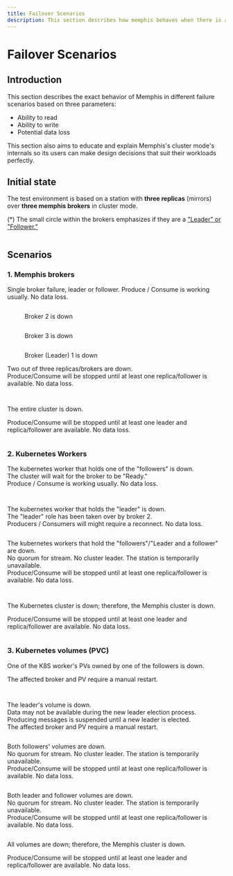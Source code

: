 ```yaml
---
title: Failover Scenarios
description: This section describes how memphis behaves when there is a failure in reading, writing, or when there is potential data loss.
---
```


# Failover Scenarios

## Introduction

This section describes the exact behavior of Memphis in different failure scenarios based on three parameters:&#x20;

* Ability to read
* Ability to write
* Potential data loss

This section also aims to educate and explain Memphis's cluster mode's internals so its users can make design decisions that suit their workloads perfectly.

## Initial state

The test environment is based on a station with **three replicas** (mirrors) over **three memphis brokers** in cluster mode.

(\*) The small circle within the brokers emphasizes if they are a ["Leader" or "Follower."](station#leaders-and-followers)

<figure><img src="/assets/initial state.jpeg" alt=""><figcaption></figcaption></figure>

## Scenarios

### 1. Memphis brokers

Single broker failure, leader or follower. Produce / Consume is working usually. No data loss.

<div>

<figure><img src="/assets/broker 1 (1).jpeg" alt=""><figcaption><p>Broker 2 is down</p></figcaption></figure>

 

<figure><img src="/assets/broker 2.jpeg" alt=""><figcaption><p>Broker 3 is down</p></figcaption></figure>

 

<figure><img src="/assets/broker 3.jpeg" alt=""><figcaption><p>Broker (Leader) 1 is down</p></figcaption></figure>

</div>

Two out of three replicas/brokers are down. \
Produce/Consume will be stopped until at least one replica/follower is available. No data loss.

<div>

<figure><img src="/assets/broker 4.jpeg" alt=""><figcaption></figcaption></figure>

 

<figure><img src="/assets/broker 5.jpeg" alt=""><figcaption></figcaption></figure>

</div>

The entire cluster is down.&#x20;

Produce/Consume will be stopped until at least one leader and replica/follower are available. No data loss.

<figure><img src="/assets/broker 6.jpeg" alt=""><figcaption></figcaption></figure>

### 2. Kubernetes Workers

The kubernetes worker that holds one of the "followers" is down.\
The cluster will wait for the broker to be "Ready."\
Produce / Consume is working usually. No data loss.

<div>

<figure><img src="/assets/k8s 1 (1).jpeg" alt=""><figcaption></figcaption></figure>

 

<figure><img src="/assets/k8s 2.jpeg" alt=""><figcaption></figcaption></figure>

</div>

The kubernetes worker that holds the "leader" is down.\
The "leader" role has been taken over by broker 2.\
Producers / Consumers will might require a reconnect. No data loss.

<figure><img src="/assets/k8s 3 (1).jpeg" alt=""><figcaption></figcaption></figure>

The kubernetes workers that hold the "followers"/"Leader and a follower" are down.\
No quorum for stream. No cluster leader. The station is temporarily unavailable.\
Produce/Consume will be stopped until at least one replica/follower is available. No data loss.

<div>

<figure><img src="/assets/k8s 4.jpeg" alt=""><figcaption></figcaption></figure>

 

<figure><img src="/assets/k8s 5.jpeg" alt=""><figcaption></figcaption></figure>

</div>

The Kubernetes cluster is down; therefore, the Memphis cluster is down.

Produce/Consume will be stopped until at least one leader and replica/follower are available. No data loss.

<figure><img src="/assets/k8s 6.jpeg" alt=""><figcaption></figcaption></figure>

### 3. Kubernetes volumes (PVC)

One of the K8S worker's PVs owned by one of the followers is down.

The affected broker and PV require a manual restart.

<div>

<figure><img src="/assets/pv1.jpeg" alt=""><figcaption></figcaption></figure>

 

<figure><img src="/assets/pv2.jpeg" alt=""><figcaption></figcaption></figure>

</div>

The leader's volume is down.\
Data may not be available during the new leader election process.\
Producing messages is suspended until a new leader is elected.\
The affected broker and PV require a manual restart.

<figure><img src="/assets/pv3.jpeg" alt=""><figcaption></figcaption></figure>

Both followers' volumes are down.\
No quorum for stream. No cluster leader. The station is temporarily unavailable. \
Produce/Consume will be stopped until at least one replica/follower is available. No data loss.

<figure><img src="/assets/pv4.jpeg" alt=""><figcaption></figcaption></figure>

Both leader and follower volumes are down.\
No quorum for stream. No cluster leader. The station is temporarily unavailable. \
Produce/Consume will be stopped until at least one replica/follower is available. No data loss.

<figure><img src="/assets/pv5.jpeg" alt=""><figcaption></figcaption></figure>

All volumes are down; therefore, the Memphis cluster is down.

Produce/Consume will be stopped until at least one leader and replica/follower are available. No data loss.

<figure><img src="/assets/pv6 (1).jpeg" alt=""><figcaption></figcaption></figure>
